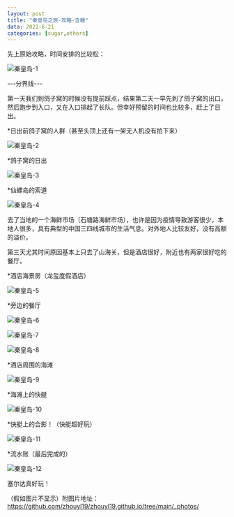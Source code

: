 ```yaml
---
layout: post
title: "秦皇岛之旅-攻略-含糖"
data: 2021-6-21
categories: [sugar,others]
---
```


先上原始攻略，时间安排的比较松：

![秦皇岛-1](https://p.sda1.dev/2/ae8ac948b598b0273dde62f7051c4e19/秦皇岛-1.png)





---分界线---





第一天我们到鸽子窝的时候没有提前踩点，结果第二天一早先到了鸽子窝的出口，然后跑步到入口，又在入口排起了长队。但幸好预留的时间也比较多，赶上了日出。



*日出前鸽子窝的人群（甚至头顶上还有一架无人机没有拍下来）

![秦皇岛-2](https://p.sda1.dev/2/e45813ea44f7487751d199fda1d1eecc/秦皇岛-2.jpg)



*鸽子窝的日出

![秦皇岛-3](https://p.sda1.dev/2/52b249794c2921b70c3e5a2366cacf45/秦皇岛-3.jpg)



*仙螺岛的索道

![秦皇岛-4](https://p.sda1.dev/2/1c6b45b4b4410ed15aa8ce76bcd1522a/秦皇岛-4.jpg)



去了当地的一个海鲜市场（石塘路海鲜市场），也许是因为疫情导致游客很少，本地人很多，具有典型的中国三四线城市的生活气息。对外地人比较友好，没有高额的溢价。

第三天尤其时间原因基本上只去了山海关，但是酒店很好，附近也有两家很好吃的餐厅。



*酒店海景房（龙玺度假酒店）

![秦皇岛-5](https://p.sda1.dev/2/03109e776b1f00c2d6cd373543ca2417/秦皇岛-5.jpg)



*旁边的餐厅

![秦皇岛-6](https://p.sda1.dev/2/d59c544f0fe6edfc778fb28e13703097/秦皇岛-6.jpg)

![秦皇岛-7](https://p.sda1.dev/2/a9fc8e53049210afc84db95a3d6b9ef4/秦皇岛-7.jpg)

![秦皇岛-8](https://p.sda1.dev/2/3580afe3167701c5ac71bbef0aeaaf17/秦皇岛-8.jpg)



*酒店周围的海滩

![秦皇岛-9](https://p.sda1.dev/2/dba248bc75b4a8bc072aa0aa315ef6f5/秦皇岛-9.jpg)



*海滩上的快艇

![秦皇岛-10](https://p.sda1.dev/2/a20151bd8756b414c2cbd658239bdb4d/秦皇岛-10.jpg)



*快艇上的合影！（快艇超好玩）

![秦皇岛-11](https://p.sda1.dev/2/1c51e6858ee91ee17e01437efabe8dab/秦皇岛-11.jpg)



*流水账（最后完成的）

![秦皇岛-12](https://p.sda1.dev/2/5d371eec12d776260f36fd4c31f01016/秦皇岛-12.png)

塞尔达真好玩！



（假如图片不显示）附图片地址：https://github.com/zhouyl19/zhouyl19.github.io/tree/main/_photos/

